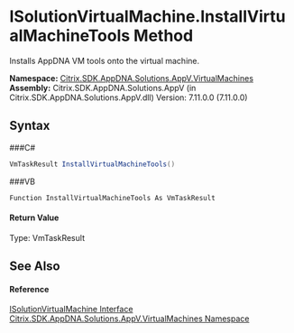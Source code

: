 # ISolutionVirtualMachine.InstallVirtualMachineTools Method 
 

Installs AppDNA VM tools onto the virtual machine.

**Namespace:**&nbsp;<a href="N_Citrix_SDK_AppDNA_Solutions_AppV_VirtualMachines">Citrix.SDK.AppDNA.Solutions.AppV.VirtualMachines</a><br />**Assembly:**&nbsp;Citrix.SDK.AppDNA.Solutions.AppV (in Citrix.SDK.AppDNA.Solutions.AppV.dll) Version: 7.11.0.0 (7.11.0.0)

## Syntax

###C#
```csharp
VmTaskResult InstallVirtualMachineTools()
```

###VB
```vbnet
Function InstallVirtualMachineTools As VmTaskResult
```


#### Return Value
Type: VmTaskResult

## See Also


#### Reference
<a href="T_Citrix_SDK_AppDNA_Solutions_AppV_VirtualMachines_ISolutionVirtualMachine">ISolutionVirtualMachine Interface</a><br /><a href="N_Citrix_SDK_AppDNA_Solutions_AppV_VirtualMachines">Citrix.SDK.AppDNA.Solutions.AppV.VirtualMachines Namespace</a><br />